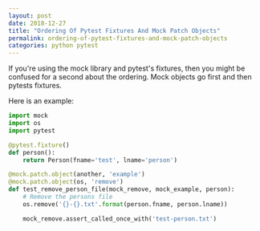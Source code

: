 ```yaml
---
layout: post
date: 2018-12-27
title: "Ordering Of Pytest Fixtures And Mock Patch Objects"
permalink: ordering-of-pytest-fixtures-and-mock-patch-objects
categories: python pytest
---
```

If you're using the mock library and pytest's fixtures, then you might be confused for a second about the ordering. Mock objects go first and then pytests fixtures.

Here is an example:

```python
import mock
import os
import pytest

@pytest.fixture()
def person():
    return Person(fname='test', lname='person')

@mock.patch.object(another, 'example')
@mock.patch.object(os, 'remove')
def test_remove_person_file(mock_remove, mock_example, person):
    # Remove the persons file
    os.remove('{}-{}.txt'.format(person.fname, person.lname))

    mock_remove.assert_called_once_with('test-person.txt')
```
